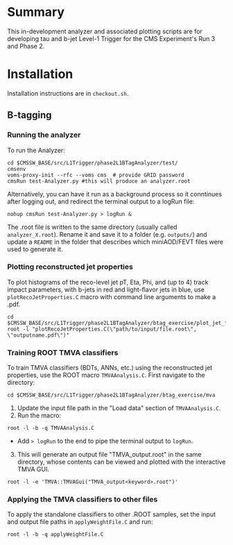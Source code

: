 # Summary
This in-development analyzer and associated plotting scripts are for developing tau and b-jet Level-1 Trigger for the CMS Experiment's Run 3 and Phase 2. 

# Installation
Installation instructions are in `checkout.sh`.

## B-tagging
### Running the analyzer
To run the Analyzer:

```
cd $CMSSW_BASE/src/L1Trigger/phase2L1BTagAnalyzer/test/
cmsenv
voms-proxy-init --rfc --voms cms  # provide GRID password
cmsRun test-Analyzer.py #this will produce an analyzer.root
```

Alternatively, you can have it run as a background process so it conntinues after logging out, and redirect the terminal output to a logRun file:
```
nohup cmsRun test-Analyzer.py > logRun &
```

The .root file is written to the same directory (usually called `analyzer_X.root`). Rename it and save it to a folder (e.g. `outputs/`) and update a `README` in the folder that describes which miniAOD/FEVT files were used to generate it. 

### Plotting reconstructed jet properties
To plot histograms of the reco-level jet pT, Eta, Phi, and (up to 4) track impact parameters, with b-jets in red and light-flavor jets in blue, use `plotRecoJetProperties.C` macro with command line arguments to make a .pdf.
```
cd $CMSSW_BASE/src/L1Trigger/phase2L1BTagAnalyzer/btag_exercise/plot_jet_features/
root -l "plotRecoJetProperties.C(\"path/to/input/file.root\", \"outputname.pdf\")"	

```

### Training ROOT TMVA classifiers
To train TMVA classifiers (BDTs, ANNs, etc.) using the reconstructed jet properties, use the ROOT macro `TMVAAnalysis.C`. First navigate to the directory:
```
cd $CMSSW_BASE/src/L1Trigger/phase2L1BTagAnalyzer/btag_exercise/mva
```
1. Update the input file path in the "Load data" section of `TMVAAnalysis.C`.
2. Run the macro:
```
root -l -b -q TMVAAnalysis.C
```
   - Add `> logRun` to the end to pipe the terminal output to `logRun`.
3. This will generate an output file "TMVA_output<keyword>.root" in the same directory, whose contents can be viewed and plotted with the interactive TMVA GUI. 
```
root -l -e 'TMVA::TMVAGui("TMVA_output<keyword>.root")'
```
   
### Applying the TMVA classifiers to other files
To apply the standalone classifiers to other .ROOT samples, set the input and output file paths in `applyWeightFile.C` and run:
```
root -l -b -q applyWeightFile.C
```
